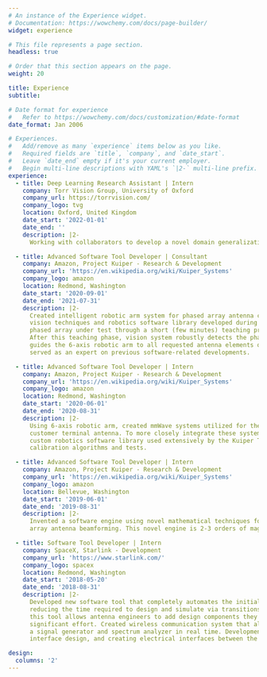 ```yaml
---
# An instance of the Experience widget.
# Documentation: https://wowchemy.com/docs/page-builder/
widget: experience

# This file represents a page section.
headless: true

# Order that this section appears on the page.
weight: 20

title: Experience
subtitle:

# Date format for experience
#   Refer to https://wowchemy.com/docs/customization/#date-format
date_format: Jan 2006

# Experiences.
#   Add/remove as many `experience` items below as you like.
#   Required fields are `title`, `company`, and `date_start`.
#   Leave `date_end` empty if it's your current employer.
#   Begin multi-line descriptions with YAML's `|2-` multi-line prefix.
experience:
  - title: Deep Learning Research Assistant | Intern
    company: Torr Vision Group, University of Oxford 
    company_url: https://torrvision.com/
    company_logo: tvg
    location: Oxford, United Kingdom
    date_start: '2022-01-01'
    date_end: ''
    description: |2-
      Working with collaborators to develop a novel domain generalization algorithm that adversarially learns to generate data augmentations. Developing all software for experiments and writing paper to submit to upcoming ICML workshop on distribution shifts. 

  - title: Advanced Software Tool Developer | Consultant
    company: Amazon, Project Kuiper - Research & Development
    company_url: 'https://en.wikipedia.org/wiki/Kuiper_Systems'
    company_logo: amazon
    location: Redmond, Washington
    date_start: '2020-09-01'
    date_end: '2021-07-31'
    description: |2-
      Created intelligent robotic arm system for phased array antenna calibration and measurements using computer
      vision techniques and robotics software library developed during previous internship. This system learns the
      phased array under test through a short (few minutes) teaching process requiring a single annotated image.
      After this teaching phase, vision system robustly detects the phased array learned in new, varying images and
      guides the 6-axis robotic arm to all requested antenna elements on the detected phased array’s surface. Also
      served as an expert on previous software-related developments.

  - title: Advanced Software Tool Developer | Intern
    company: Amazon, Project Kuiper - Research & Development
    company_url: 'https://en.wikipedia.org/wiki/Kuiper_Systems'
    company_logo: amazon
    location: Redmond, Washington
    date_start: '2020-06-01'
    date_end: '2020-08-31'
    description: |2-
      Using 6-axis robotic arm, created mmWave systems utilized for the calibration and measurement of Kuiper’s
      customer terminal antenna. To more closely integrate these systems into the Antenna Team’s work, developed
      custom robotics software library used extensively by the Kuiper Team to design innovative phased array antenna
      calibration algorithms and tests.

  - title: Advanced Software Tool Developer | Intern
    company: Amazon, Project Kuiper - Research & Development
    company_url: 'https://en.wikipedia.org/wiki/Kuiper_Systems'
    company_logo: amazon
    location: Bellevue, Washington
    date_start: '2019-06-01'
    date_end: '2019-08-31'
    description: |2-
      Invented a software engine using novel mathematical techniques for the rapid analysis and synthesis of phased
      array antenna beamforming. This novel engine is 2-3 orders of magnitude faster than off-the-shelf versions. 

  - title: Software Tool Developer | Intern
    company: SpaceX, Starlink - Development
    company_url: 'https://www.starlink.com/'
    company_logo: spacex
    location: Redmond, Washington
    date_start: '2018-05-20'
    date_end: '2018-08-31'
    description: |2-
      Developed new software tool that completely automates the initial via transition design process, significantly
      reducing the time required to design and simulate via transitions (reduces hours to a few minutes). Furthermore,
      this tool allows antenna engineers to add design components they were previously unable to add without
      significant effort. Created wireless communication system that allows users to remotely control and monitor
      a signal generator and spectrum analyzer in real time. Development required extensive programming, user
      interface design, and creating electrical interfaces between the systems.

design:
  columns: '2'
---
```


